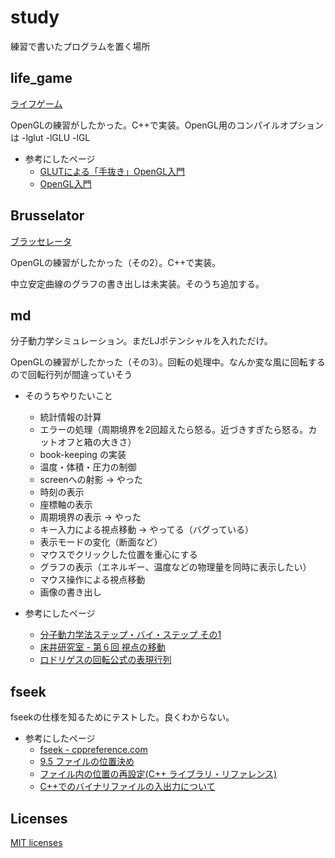 # study
練習で書いたプログラムを置く場所

## life_game
[ライフゲーム](https://ja.wikipedia.org/wiki/%E3%83%A9%E3%82%A4%E3%83%95%E3%82%B2%E3%83%BC%E3%83%A0)

OpenGLの練習がしたかった。C++で実装。OpenGL用のコンパイルオプションは -lglut -lGLU -lGL

- 参考にしたページ
  - [GLUTによる「手抜き」OpenGL入門](https://tokoik.github.io/opengl/libglut.html)
  - [OpenGL入門](http://wisdom.sakura.ne.jp/system/opengl/index.html)

## Brusselator
[ブラッセレータ](https://en.wikipedia.org/wiki/Brusselator)

OpenGLの練習がしたかった（その2）。C++で実装。

中立安定曲線のグラフの書き出しは未実装。そのうち追加する。

## md
分子動力学シミュレーション。まだLJポテンシャルを入れただけ。

OpenGLの練習がしたかった（その3）。回転の処理中。なんか変な風に回転するので回転行列が間違っていそう

- そのうちやりたいこと
  - 統計情報の計算
  - エラーの処理（周期境界を2回超えたら怒る。近づきすぎたら怒る。カットオフと箱の大きさ）
  - book-keeping の実装
  - 温度・体積・圧力の制御
  - screenへの射影 -> やった
  - 時刻の表示
  - 座標軸の表示
  - 周期境界の表示 -> やった
  - キー入力による視点移動 -> やってる（バグっている）
  - 表示モードの変化（断面など）
  - マウスでクリックした位置を重心にする
  - グラフの表示（エネルギー、温度などの物理量を同時に表示したい）
  - マウス操作による視点移動
  - 画像の書き出し

- 参考にしたページ
  - [分子動力学法ステップ・バイ・ステップ その1](https://qiita.com/kaityo256/items/2356fff922938ae3c87c)
  - [床井研究室 - 第６回 視点の移動](http://marina.sys.wakayama-u.ac.jp/~tokoi/?date=20090902)
  - [ロドリゲスの回転公式の表現行列](http://w3e.kanazawa-it.ac.jp/math/physics/category/physical_math/linear_algebra/henkan-tex.cgi?target=/math/physics/category/physical_math/linear_algebra/rodrigues_rotation_matrix.html)
## fseek
fseekの仕様を知るためにテストした。良くわからない。
- 参考にしたページ
  - [fseek - cppreference.com](https://en.cppreference.com/w/c/io/fseek)
  - [9.5 ファイルの位置決め](https://docs.oracle.com/cd/E19957-01/805-7889/z4000016dc580/index.html)
  - [ファイル内の位置の再設定(C++ ライブラリ・リファレンス)](https://docs.oracle.com/cd/E19205-01/820-2985/loc_io/9_5.htm)
  - [C++でのバイナリファイルの入出力について](http://voidy21.hatenablog.jp/entry/20090119/1232388689)

## Licenses
[MIT licenses](https://opensource.org/licenses/mit-license.php)
